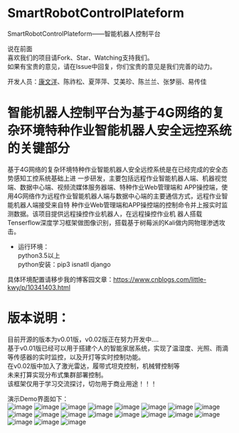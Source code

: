 # SmartRobotControlPlateform
SmartRobotControlPlateform——智能机器人控制平台

说在前面<br>
喜欢我们的项目请Fork、Star、Watching支持我们。<br>
如果有宝贵的意见，请在Issue中回复，你们宝贵的意见是我们完善的动力。<br>

开发人员：[康文洋](https://github.com/Little-kwy?tab=repositories)、陈祚松、夏萍萍、艾美珍、陈兰兰、张梦丽、易传佳

# 智能机器人控制平台为基于4G网络的复杂环境特种作业智能机器人安全远控系统的关键部分
基于4G网络的复杂环境特种作业智能机器人安全远控系统是在已经完成的安全态势感知工控系统基础上进
一步研发，主要包括远程作业智能机器人端、机器视觉端、数据中心端、视频流媒体服务器端、特种作业Web管理端和
APP操控端，使用4G网络作为远程作业智能机器人端与数据中心端的主要通信方式，远程作业智能机器人端接受来自特
种作业Web管理端和APP操控端的控制命令并上报实时监测数据。该项目提供远程操控作业机器人，在远程操控作业机
器人搭载Tenserflow深度学习框架做图像识别，搭载基于树莓派的Kali做内网物理渗透攻击。

* 运行环境：<br>
    python3.5以上<br>
    python安装：pip3 isnatll django <br>

具体环境配置请移步我的博客园文章：https://www.cnblogs.com/little-kwy/p/10341403.html

# 版本说明：<br>
目前开源的版本为v0.01版，v0.02版正在努力开发中....<br>
基于v0.01版已经可以用于搭建个人的智能家居系统，实现了温湿度、光照、雨滴等传感器的实时监控，以及开灯等实时控制功能。<br>
在v0.02版中加入了激光雷达，履带式坦克控制，机械臂控制等<br>
未来打算实现分布式集群部署控制。<br>
该框架仅用于学习交流探讨，切勿用于商业用途！！！

演示Demo界面如下：<br>
![image](https://raw.githubusercontent.com/ecjtuseclab/SmartRobotControlPlateform/master/0.png)
![image](https://raw.githubusercontent.com/ecjtuseclab/SmartRobotControlPlateform/master/14.png)
![image](https://raw.githubusercontent.com/ecjtuseclab/SmartRobotControlPlateform/master/15.png)
![image](https://raw.githubusercontent.com/ecjtuseclab/SmartRobotControlPlateform/master/16.png)
![image](https://raw.githubusercontent.com/ecjtuseclab/SmartRobotControlPlateform/master/17.png)
![image](https://raw.githubusercontent.com/ecjtuseclab/SmartRobotControlPlateform/master/18.png)
![image](https://raw.githubusercontent.com/ecjtuseclab/SmartRobotControlPlateform/master/1.png)
![image](https://raw.githubusercontent.com/ecjtuseclab/SmartRobotControlPlateform/master/2.png)
![image](https://raw.githubusercontent.com/ecjtuseclab/SmartRobotControlPlateform/master/3.png)
![image](https://raw.githubusercontent.com/ecjtuseclab/SmartRobotControlPlateform/master/4.png)
![image](https://raw.githubusercontent.com/ecjtuseclab/SmartRobotControlPlateform/master/5.png)
![image](https://raw.githubusercontent.com/ecjtuseclab/SmartRobotControlPlateform/master/6.png)
![image](https://raw.githubusercontent.com/ecjtuseclab/SmartRobotControlPlateform/master/7.png)
![image](https://raw.githubusercontent.com/ecjtuseclab/SmartRobotControlPlateform/master/8.png)
![image](https://raw.githubusercontent.com/ecjtuseclab/SmartRobotControlPlateform/master/9.png)
![image](https://raw.githubusercontent.com/ecjtuseclab/SmartRobotControlPlateform/master/10.png)
![image](https://raw.githubusercontent.com/ecjtuseclab/SmartRobotControlPlateform/master/11.png)
![image](https://raw.githubusercontent.com/ecjtuseclab/SmartRobotControlPlateform/master/12.png)
![image](https://raw.githubusercontent.com/ecjtuseclab/SmartRobotControlPlateform/master/13.png)




